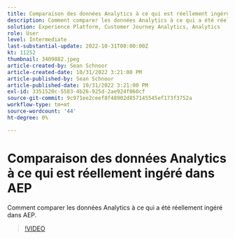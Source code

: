 ```yaml
---
title: Comparaison des données Analytics à ce qui est réellement ingéré dans AEP
description: Comment comparer les données Analytics à ce qui a été réellement ingéré dans AEP
solution: Experience Platform, Customer Journey Analytics, Analytics
role: User
level: Intermediate
last-substantial-update: 2022-10-31T00:00:00Z
kt: 11252
thumbnail: 3409882.jpeg
article-created-by: Sean Schnoor
article-created-date: 10/31/2022 3:21:00 PM
article-published-by: Sean Schnoor
article-published-date: 10/31/2022 3:21:00 PM
exl-id: 3351520c-5583-4b26-925d-2ae924f060cf
source-git-commit: 9c971ee2ceef8f48902d857145545ef173f3752a
workflow-type: tm+mt
source-wordcount: '44'
ht-degree: 0%

---
```


# Comparaison des données Analytics à ce qui est réellement ingéré dans AEP

Comment comparer les données Analytics à ce qui a été réellement ingéré dans AEP.

>[!VIDEO](https://video.tv.adobe.com/v/3409882/?quality=12&learn=on)

